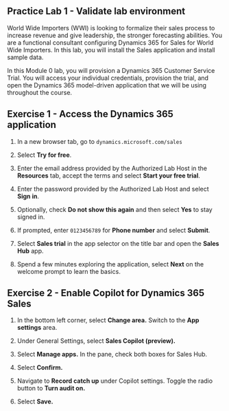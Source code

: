 
## Practice Lab 1 - Validate lab environment 

World Wide Importers (WWI) is looking to formalize their sales process to
increase revenue and give leadership, the stronger forecasting abilities. You are
a functional consultant configuring Dynamics 365 for Sales for World Wide
Importers. In this lab, you will install the Sales application and install
sample data.

In this Module 0 lab, you will provision a Dynamics 365 Customer Service Trial. You will access your individual credentials, provision the trial, and open the Dynamics 365 model-driven application that we will be using throughout the course.

## Exercise 1 - Access the Dynamics 365 application

1. In a new browser tab, go to `dynamics.microsoft.com/sales`

1. Select **Try for free**.

1. Enter the email address provided by the Authorized Lab Host in the **Resources** tab, accept the terms and select **Start your free trial**.

1. Enter the password provided by the Authorized Lab Host and select **Sign in**.

1. Optionally, check **Do not show this again** and then select **Yes** to stay signed in.

1. If prompted, enter `0123456789` for **Phone number** and select **Submit**.

1. Select **Sales trial** in the app selector on the title bar and open the **Sales Hub** app.

1. Spend a few minutes exploring the application, select **Next** on the welcome prompt to learn the basics.

## Exercise 2 - Enable Copilot for Dynamics 365 Sales

1. In the bottom left corner, select **Change area.** Switch to the **App settings** area.

1. Under General Settings, select **Sales Copilot (preview).**

1. Select **Manage apps.** In the pane, check both boxes for Sales Hub.

1. Select **Confirm.**

1. Navigate to **Record catch up** under Copilot settings. Toggle the radio button to **Turn audit on.**

1. Select **Save.**
